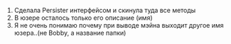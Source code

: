 1. Сделала Persister интерфейсом и скинула туда все методы
2. В юзере осталось только его описание (имя)
3. Я не очень понимаю почему при выводе мэйна выходит другое имя юзера..(не Bobby, а название папки)
